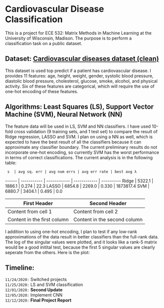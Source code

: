 # Cardiovascular Disease Classification

This is a project for ECE 532: Matrix Methods in Machine Learning at the University of Wisconsin, Madison. The purpose is to perform a classification task on a public dataset.

## Dataset: [Cardiovascular diseases dataset (clean)](https://www.kaggle.com/aiaiaidavid/cardio-data-dv13032020)

This dataset is used top predict if a patient has cardiovascular disease. I provides 11 features: age, height, weight, gender, systolic blood pressure, diastolic blood pressure, cholesterol, glucose, smoke, alcohol, and physical activity. Six of these features are categorical, which will require the use of one-hot encoding of these features. 

## Algorithms: Least Squares (LS), Support Vector Machine (SVM), Neural Network (NN)

The feature data will be used in LS, SVM and NN classifiers. I have used 10-fold cross validation (9 training sets, and 1 test set) to compare the result of Ridge regression, LASSO and SVM. I plan on using a NN as well, which is expected to have the best result of all the classifiers because it can approximate any classifier boundary. The current preliminary results do not incorporate one-hot encoding, so currently SVM has the worst performance in terms of correct classifications. The current analysis is in the following table:

     s  | avg sq. err | avg num errs | avg err rate | best avg λ
------ | ----------- | ------------ | ------------ | ----------
Ridge | 5322.1 | 1886.1 | 0.274 | 22.3
LASSO | 6854.8 | 2269.0 | 0.330 | 1873817.4
SVM   | 6880.7 | 3404.1 | 0.495 | 0.0

First Header | Second Header
------------ | -------------
Content from cell 1 | Content from cell 2
Content in the first column | Content in the second column

I addition to using one-hot encoding, I plan to test if any low-rank approximations of the data result in better classifiers than the full-rank data. The log of the singular values were plotted, and it looks like a rank-5 matrix would be a good initital test, because the first 5 singular values are clearly seperate from the others. Here is the plot:


## Timeline:
`11/24/2020:` Switched projects  
`11/25/2020:` LS and SVM classification  
`12/01/2020:` **Second Update**  
`12/05/2020:` Implement CNN  
`12/12/2020:` **Final Project Report**  
